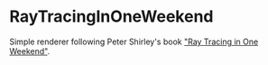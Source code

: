 # RayTracingInOneWeekend
Simple renderer following Peter Shirley's book ["Ray Tracing in One Weekend"](https://raytracing.github.io/books/RayTracingInOneWeekend.html).
